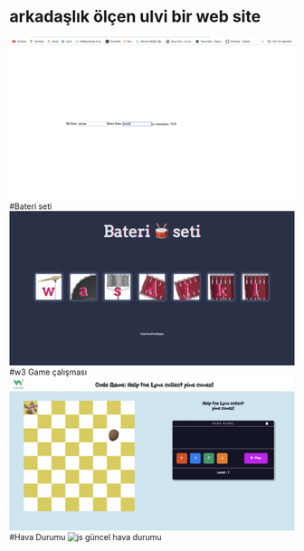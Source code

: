 # arkadaşlık ölçen ulvi bir web site 
![arkadaşlık ölçen ülvi bir alet](ark.png)
#Bateri seti
![fuzuli](bateri-1.png)
#w3 Game çalışması
![w3schoools oyunundan esinlenilerek yapılan bir çalışma](w3game.png)
#Hava Durumu
![js güncel hava durumu](hava-durumu.png)

